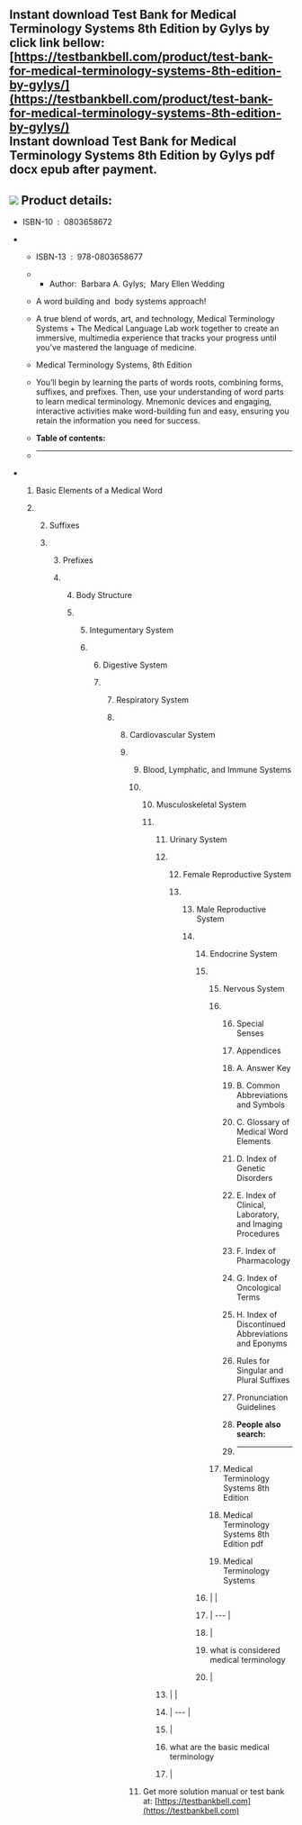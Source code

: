 Instant download **Test Bank for Medical Terminology Systems 8th Edition by Gylys** by click link bellow:  
[https://testbankbell.com/product/test-bank-for-medical-terminology-systems-8th-edition-by-gylys/](https://testbankbell.com/product/test-bank-for-medical-terminology-systems-8th-edition-by-gylys/)  
**Instant download Test Bank for Medical Terminology Systems 8th Edition by Gylys pdf docx epub after payment.**
----------------------------------------------------------------------------------------------------------------


![](https://testbankbell.com/wp-content/uploads/2023/05/978-0-8036-5867-7.jpg)
**Product details:**
--------------------


* ISBN-10 ‏ : ‎ 0803658672
* * ISBN-13 ‏ : ‎ 978-0803658677
  * * Author:  Barbara A. Gylys;  Mary Ellen Wedding
   
  * A word building and  body systems approach!
 
  * A true blend of words, art, and technology, Medical Terminology Systems + The Medical Language Lab work together to create an immersive, multimedia experience that tracks your progress until you’ve mastered the language of medicine.
 
  * Medical Terminology Systems, 8th Edition
 
  * You’ll begin by learning the parts of words roots, combining forms, suffixes, and prefixes. Then, use your understanding of word parts to learn medical terminology. Mnemonic devices and engaging, interactive activities make word-building fun and easy, ensuring you retain the information you need for success.
  * **Table of contents:**
  * ----------------------
 
* 1. Basic Elements of a Medical Word
 
  2. 2. Suffixes
    
     3. 3. Prefixes
       
        4. 4. Body Structure
          
           5. 5. Integumentary System
             
              6. 6. Digestive System
                
                 7. 7. Respiratory System
                   
                    8. 8. Cardiovascular System
                      
                       9. 9. Blood, Lymphatic, and Immune Systems
                         
                          10. 10. Musculoskeletal System
                             
                              11. 11. Urinary System
                                 
                                  12. 12. Female Reproductive System
                                     
                                      13. 13. Male Reproductive System
                                         
                                          14. 14. Endocrine System
                                             
                                              15. 15. Nervous System
                                                 
                                                  16. 16. Special Senses
                                                     
                                                      17. Appendices
                                                     
                                                      18. A. Answer Key
                                                     
                                                      19. B. Common Abbreviations and Symbols
                                                     
                                                      20. C. Glossary of Medical Word Elements
                                                     
                                                      21. D. Index of Genetic Disorders
                                                     
                                                      22. E. Index of Clinical, Laboratory, and Imaging Procedures
                                                     
                                                      23. F. Index of Pharmacology
                                                     
                                                      24. G. Index of Oncological Terms
                                                     
                                                      25. H. Index of Discontinued Abbreviations and Eponyms
                                                     
                                                      26. Rules for Singular and Plural Suffixes
                                                     
                                                      27. Pronunciation Guidelines
                                                      28. **People also search:**
                                                      29. -----------------------
                                                     
                                                  17. Medical Terminology Systems 8th Edition
                                                 
                                                  18. Medical Terminology Systems 8th Edition pdf
                                                 
                                                  19. Medical Terminology Systems
                                                 
                                              16. |  |
                                              17. | --- |
                                              18. |
                                              19. what is considered medical terminology
                                              20.  |
                                             
                                  13. |  |
                                  14. | --- |
                                  15. |
                                  16. what are the basic medical terminology
                                  17.  |
                                 
                          11.  Get more solution manual or test bank at: [https://testbankbell.com](https://testbankbell.com)

